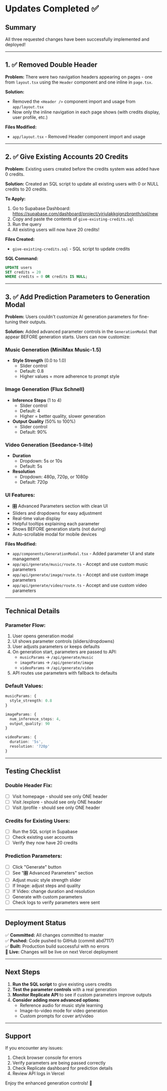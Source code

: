 # Updates Completed ✅

## Summary
All three requested changes have been successfully implemented and deployed!

---

## 1. ✅ Removed Double Header

**Problem:** There were two navigation headers appearing on pages - one from `layout.tsx` using the `Header` component and one inline in `page.tsx`.

**Solution:** 
- Removed the `<Header />` component import and usage from `app/layout.tsx`
- Now only the inline navigation in each page shows (with credits display, user profile, etc.)

**Files Modified:**
- `app/layout.tsx` - Removed Header component import and usage

---

## 2. ✅ Give Existing Accounts 20 Credits

**Problem:** Existing users created before the credits system was added have 0 credits.

**Solution:**
Created an SQL script to update all existing users with 0 or NULL credits to 20 credits.

**To Apply:**
1. Go to Supabase Dashboard: https://supabase.com/dashboard/project/yirjulakkgignzbrqnth/sql/new
2. Copy and paste the contents of `give-existing-credits.sql`
3. Run the query
4. All existing users will now have 20 credits!

**Files Created:**
- `give-existing-credits.sql` - SQL script to update credits

**SQL Command:**
```sql
UPDATE users 
SET credits = 20 
WHERE credits = 0 OR credits IS NULL;
```

---

## 3. ✅ Add Prediction Parameters to Generation Modal

**Problem:** Users couldn't customize AI generation parameters for fine-tuning their outputs.

**Solution:**
Added advanced parameter controls in the `GenerationModal` that appear BEFORE generation starts. Users can now customize:

### Music Generation (MiniMax Music-1.5)
- **Style Strength** (0.0 to 1.0)
  - Slider control
  - Default: 0.8
  - Higher values = more adherence to prompt style

### Image Generation (Flux Schnell)
- **Inference Steps** (1 to 4)
  - Slider control
  - Default: 4
  - Higher = better quality, slower generation
- **Output Quality** (50% to 100%)
  - Slider control
  - Default: 90%

### Video Generation (Seedance-1-lite)
- **Duration**
  - Dropdown: 5s or 10s
  - Default: 5s
- **Resolution**
  - Dropdown: 480p, 720p, or 1080p
  - Default: 720p

### UI Features:
- 🎛️ Advanced Parameters section with clean UI
- Sliders and dropdowns for easy adjustment
- Real-time value display
- Helpful tooltips explaining each parameter
- Shows BEFORE generation starts (not during)
- Auto-scrollable modal for mobile devices

**Files Modified:**
- `app/components/GenerationModal.tsx` - Added parameter UI and state management
- `app/api/generate/music/route.ts` - Accept and use custom music parameters
- `app/api/generate/image/route.ts` - Accept and use custom image parameters
- `app/api/generate/video/route.ts` - Accept and use custom video parameters

---

## Technical Details

### Parameter Flow:
1. User opens generation modal
2. UI shows parameter controls (sliders/dropdowns)
3. User adjusts parameters or keeps defaults
4. On generation start, parameters are passed to API:
   - `musicParams` → `/api/generate/music`
   - `imageParams` → `/api/generate/image` 
   - `videoParams` → `/api/generate/video`
5. API routes use parameters with fallback to defaults

### Default Values:
```typescript
musicParams: {
  style_strength: 0.8
}

imageParams: {
  num_inference_steps: 4,
  output_quality: 90
}

videoParams: {
  duration: '5s',
  resolution: '720p'
}
```

---

## Testing Checklist

### Double Header Fix:
- [ ] Visit homepage - should see only ONE header
- [ ] Visit /explore - should see only ONE header
- [ ] Visit /profile - should see only ONE header

### Credits for Existing Users:
- [ ] Run the SQL script in Supabase
- [ ] Check existing user accounts
- [ ] Verify they now have 20 credits

### Prediction Parameters:
- [ ] Click "Generate" button
- [ ] See "🎛️ Advanced Parameters" section
- [ ] Adjust music style strength slider
- [ ] If Image: adjust steps and quality
- [ ] If Video: change duration and resolution
- [ ] Generate with custom parameters
- [ ] Check logs to verify parameters were sent

---

## Deployment Status

✅ **Committed:** All changes committed to master  
✅ **Pushed:** Code pushed to GitHub (commit abd7117)  
✅ **Built:** Production build successful with no errors  
🚀 **Live:** Changes will be live on next Vercel deployment

---

## Next Steps

1. **Run the SQL script** to give existing users credits
2. **Test the parameter controls** with a real generation
3. **Monitor Replicate API** to see if custom parameters improve outputs
4. **Consider adding more advanced options:**
   - Reference audio for music style learning
   - Image-to-video mode for video generation
   - Custom prompts for cover art/video

---

## Support

If you encounter any issues:
1. Check browser console for errors
2. Verify parameters are being passed correctly
3. Check Replicate dashboard for prediction details
4. Review API logs in Vercel

Enjoy the enhanced generation controls! 🎉
